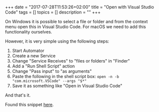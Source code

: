 +++
date = "2017-07-28T11:53:26+02:00"
title = "Open with Visual Studio Code"
tags = []
topics = []
description = ""
+++

On Windows it is possible to select a file or folder and from the context menu open this in Visual Studio Code. For macOS we need to add this functionality ourselves.

<!--more-->

However, it is very simple using the following steps:

1. Start Automator
1. Create a new Service
1. Change "Service Receives" to "files or folders" in "Finder"
1. Add a "Run Shell Script" action
1. Change "Pass input" to "as arguments" 
1. Paste the following in the shell script box: ```open -n -b "com.microsoft.VSCode" --args "$*"```
1. Save it as something like "Open in Visual Studio Code"

And that's it.

Found this snippet [here](https://gist.github.com/tonysneed/f9f09bfa28bcf98e8d8306f9b21f99e2).